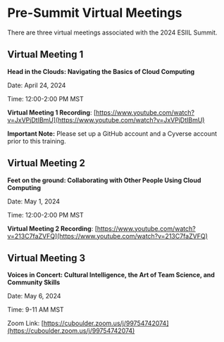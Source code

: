# Pre-Summit Virtual Meetings

There are three virtual meetings associated with the 2024 ESIIL Summit.
## Virtual Meeting 1

**Head in the Clouds: Navigating the Basics of Cloud Computing**

Date: April 24, 2024

Time: 12:00-2:00 PM MST

**Virtual Meeting 1 Recording**: [https://www.youtube.com/watch?v=JxVPjDtIBmU](https://www.youtube.com/watch?v=JxVPjDtIBmU)

**Important Note:** Please set up a GitHub account and a Cyverse account prior to this training.

## Virtual Meeting 2

**Feet on the ground: Collaborating with Other People Using Cloud Computing**

Date:  May 1, 2024

Time: 12:00-2:00 PM MST

**Virtual Meeting 2 Recording**: [https://www.youtube.com/watch?v=213C7faZVFQ](https://www.youtube.com/watch?v=213C7faZVFQ)


## Virtual Meeting 3

**Voices in Concert: Cultural Intelligence, the Art of Team Science, and Community Skills**

Date: May 6, 2024

Time: 9-11 AM MST

Zoom Link: [https://cuboulder.zoom.us/j/99754742074](https://cuboulder.zoom.us/j/99754742074)

